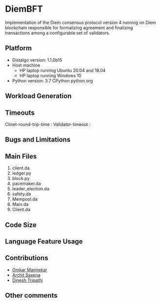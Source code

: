 # DiemBFT #

Implementation of the Diem consensus protocol version 4 running on Diem blockchain responsible for formalizing agreement and finalizing transactions among a configurable set of validators.

## Platform
- Distalgo version: 1.1.0b15 
- Host machine
    - HP laptop running Ubuntu 20.04 and 18.04
    - HP laptop running Windows 10
- Python version: 3.7 CPython python.org 

## Workload Generation

## Timeouts
Clinet-round-trip-time :
Validator-timeout : 

## Bugs and Limitations

## Main Files
1. client.da
2. ledger.py
3. block.py
4. pacemaker.da
5. leader_election.da
6. safety.da 
7. Mempool.da
8. Main.da
9. Client.da

## Code Size

## Language Feature Usage

## Contributions
* [Omkar Manjrekar](https://github.com/manjrekarom)
* [Archit Saxena](https://github.com/imarchit123)
* [Dinesh Tripathi](https://github.com/ditriparthi)

## Other comments
